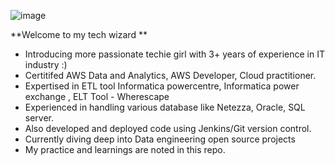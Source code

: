 

<!---
ABIRAMI1997/ABIRAMI1997 is a ✨ special ✨ repository because its `README.md` (this file) appears on your GitHub profile.
You can click the Preview link to take a look at your changes.
--->


![image](https://user-images.githubusercontent.com/63499457/158515354-92f8df92-0678-472b-ad49-eb5a7b58cda2.png)


 **Welcome to my tech wizard **
- Introducing more passionate techie girl with 3+ years of experience in IT industry :)
- Certitifed AWS Data and Analytics, AWS Developer, Cloud practitioner.
- Expertised in ETL tool Informatica powercentre, Informatica power exchange , ELT Tool - Wherescape
- Experienced in handling various database like Netezza, Oracle, SQL server.
- Also developed and deployed code using Jenkins/Git version control.
- Currently diving deep into Data engineering open source projects
- My practice and learnings are noted in this repo.


